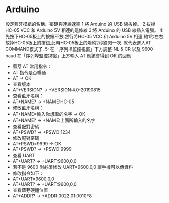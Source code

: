 # Arduino
設定藍牙模組的名稱、密碼與連線速率
1.將 Arduino 的 USB 線拔掉。
2.拔掉 HC-05 VCC 和 Arduino 5V 相連的這條線
3:將 Arduino 的 USB 線插入電腦。
4:先按下HC-05板上的按鈕不放.然行將HC-05 VCC 和 Arduino 5V 相連
  約1秒左右放掉HC-05板上的按鈕,此時HC-05板上的燈約2秒鐘閃一次.
  就代表進入AT COMMAND模式了.
5:
  在「序列埠監控視窗」下方調整 NL & CR 以及 9600 baud
  在「序列埠監控視窗」上方輸入 AT 應該會得到 OK 的回應
* 藍芽 AT 常用指令：
* AT 指令是否暢通
* AT -> OK
* 查看版本
* AT+VERSION? -> +VERSION:4.0-20190815
* 查看藍牙名稱：
* AT+NAME? -> +NAME:HC-05
* 修改藍牙名稱：
* AT+NAME=輸入你想取的名字 -> OK
* AT+NAME? -> +NAME:上面所輸入的名字
* 查看配對密碼
* AT+PSWD? -> +PSWD:1234
* 修改配對密碼
* AT+PSWD=9999 -> OK
* AT+PSWD? -> +PSWD:9999          
* 查看 UART
* AT+UART? -> +UART:9600,0,0                 
* 若不是 9600 則必須修改 UART=9600,0,0 讓手機可以傳資料
* 修改指令如下：
* AT+UART=9600,0,0
* AT+UART? -> +UART:9600,0,0
* 查看藍芽硬體位置
* AT+ADDR? -> +ADDR:0022:01:0010F8
